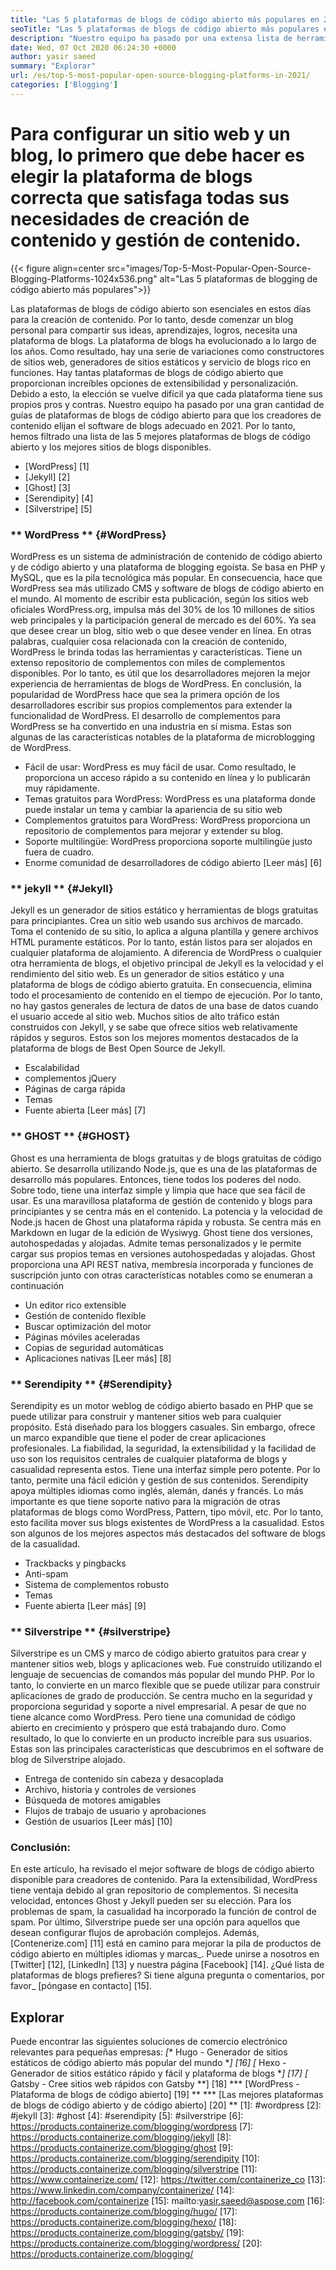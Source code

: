 ```yaml
---
title: "Las 5 plataformas de blogs de código abierto más populares en 2021" 
seoTitle: "Las 5 plataformas de blogs de código abierto más populares en 2021" 
description: "Nuestro equipo ha pasado por una extensa lista de herramientas de administración de blogs y contenido y tenemos una plataforma de blogs de código abierto de Top 5 breve." 
date: Wed, 07 Oct 2020 06:24:30 +0000
author: yasir saeed
summary: "Explorar" 
url: /es/top-5-most-popular-open-source-blogging-platforms-in-2021/
categories: ['Blogging']
---
```


# Para configurar un sitio web y un blog, lo primero que debe hacer es elegir la plataforma de blogs correcta que satisfaga todas sus necesidades de creación de contenido y gestión de contenido.

{{< figure align=center src="images/Top-5-Most-Popular-Open-Source-Blogging-Platforms-1024x536.png" alt="Las 5 plataformas de blogging de código abierto más populares">}}

Las plataformas de blogs de código abierto son esenciales en estos días para la creación de contenido. Por lo tanto, desde comenzar un blog personal para compartir sus ideas, aprendizajes, logros, necesita una plataforma de blogs. La plataforma de blogs ha evolucionado a lo largo de los años. Como resultado, hay una serie de variaciones como constructores de sitios web, generadores de sitios estáticos y servicio de blogs rico en funciones.
Hay tantas plataformas de blogs de código abierto que proporcionan increíbles opciones de extensibilidad y personalización. Debido a esto, la elección se vuelve difícil ya que cada plataforma tiene sus propios pros y contras. Nuestro equipo ha pasado por una gran cantidad de guías de plataformas de blogs de código abierto para que los creadores de contenido elijan el software de blogs adecuado en 2021. Por lo tanto, hemos filtrado una lista de las 5 mejores plataformas de blogs de código abierto y los mejores sitios de blogs disponibles.
  * [WordPress] [1]
  * [Jekyll] [2]
  * [Ghost] [3]
  * [Serendipity] [4]
  * [Silverstripe] [5]

### ** WordPress ** {#WordPress}
WordPress es un sistema de administración de contenido de código abierto y de código abierto y una plataforma de blogging egoísta. Se basa en PHP y MySQL, que es la pila tecnológica más popular. En consecuencia, hace que WordPress sea más utilizado CMS y software de blogs de código abierto en el mundo. Al momento de escribir esta publicación, según los sitios web oficiales WordPress.org, impulsa más del 30% de los 10 millones de sitios web principales y la participación general de mercado es del 60%.
Ya sea que desee crear un blog, sitio web o que desee vender en línea. En otras palabras, cualquier cosa relacionada con la creación de contenido, WordPress le brinda todas las herramientas y características. Tiene un extenso repositorio de complementos con miles de complementos disponibles. Por lo tanto, es útil que los desarrolladores mejoren la mejor experiencia de herramientas de blogs de WordPress.
En conclusión, la popularidad de WordPress hace que sea la primera opción de los desarrolladores escribir sus propios complementos para extender la funcionalidad de WordPress. El desarrollo de complementos para WordPress se ha convertido en una industria en sí misma.
Estas son algunas de las características notables de la plataforma de microblogging de WordPress.
  * Fácil de usar: WordPress es muy fácil de usar. Como resultado, le proporciona un acceso rápido a su contenido en línea y lo publicarán muy rápidamente.
  * Temas gratuitos para WordPress: WordPress es una plataforma donde puede instalar un tema y cambiar la apariencia de su sitio web
  * Complementos gratuitos para WordPress: WordPress proporciona un repositorio de complementos para mejorar y extender su blog.
  * Soporte multilingüe: WordPress proporciona soporte multilingüe justo fuera de cuadro.
  * Enorme comunidad de desarrolladores de código abierto
    [Leer más] [6]

### ** jekyll ** {#Jekyll}
Jekyll es un generador de sitios estático y herramientas de blogs gratuitas para principiantes. Crea un sitio web usando sus archivos de marcado. Toma el contenido de su sitio, lo aplica a alguna plantilla y genere archivos HTML puramente estáticos. Por lo tanto, están listos para ser alojados en cualquier plataforma de alojamiento.
A diferencia de WordPress o cualquier otra herramienta de blogs, el objetivo principal de Jekyll es la velocidad y el rendimiento del sitio web. Es un generador de sitios estático y una plataforma de blogs de código abierto gratuita. En consecuencia, elimina todo el procesamiento de contenido en el tiempo de ejecución. Por lo tanto, no hay gastos generales de lectura de datos de una base de datos cuando el usuario accede al sitio web. Muchos sitios de alto tráfico están construidos con Jekyll, y se sabe que ofrece sitios web relativamente rápidos y seguros.
Estos son los mejores momentos destacados de la plataforma de blogs de Best Open Source de Jekyll.
  * Escalabilidad
  * complementos jQuery
  * Páginas de carga rápida
  * Temas
  * Fuente abierta
    [Leer más] [7]

### ** GHOST ** {#GHOST}
Ghost es una herramienta de blogs gratuitas y de blogs gratuitas de código abierto. Se desarrolla utilizando Node.js, que es una de las plataformas de desarrollo más populares. Entonces, tiene todos los poderes del nodo. Sobre todo, tiene una interfaz simple y limpia que hace que sea fácil de usar. Es una maravillosa plataforma de gestión de contenido y blogs para principiantes y se centra más en el contenido.
La potencia y la velocidad de Node.js hacen de Ghost una plataforma rápida y robusta. Se centra más en Markdown en lugar de la edición de Wysiwyg. Ghost tiene dos versiones, autohospedadas y alojadas. Admite temas personalizados y le permite cargar sus propios temas en versiones autohospedadas y alojadas.
Ghost proporciona una API REST nativa, membresía incorporada y funciones de suscripción junto con otras características notables como se enumeran a continuación
  * Un editor rico extensible
  * Gestión de contenido flexible
  * Buscar optimización del motor
  * Páginas móviles aceleradas
  * Copias de seguridad automáticas
  * Aplicaciones nativas
    [Leer más] [8]

### ** Serendipity ** {#Serendipity}
Serendipity es un motor weblog de código abierto basado en PHP que se puede utilizar para construir y mantener sitios web para cualquier propósito. Está diseñado para los bloggers casuales. Sin embargo, ofrece un marco expandible que tiene el poder de crear aplicaciones profesionales.
La fiabilidad, la seguridad, la extensibilidad y la facilidad de uso son los requisitos centrales de cualquier plataforma de blogs y casualidad representa estos. Tiene una interfaz simple pero potente. Por lo tanto, permite una fácil edición y gestión de sus contenidos.
Serendipity apoya múltiples idiomas como inglés, alemán, danés y francés. Lo más importante es que tiene soporte nativo para la migración de otras plataformas de blogs como WordPress, Pattern, tipo móvil, etc. Por lo tanto, esto facilita mover sus blogs existentes de WordPress a la casualidad.
Estos son algunos de los mejores aspectos más destacados del software de blogs de la casualidad.
  * Trackbacks y pingbacks
  * Anti-spam
  * Sistema de complementos robusto
  * Temas
  * Fuente abierta
    [Leer más] [9]

### ** Silverstripe ** {#silverstripe}
Silverstripe es un CMS y marco de código abierto gratuitos para crear y mantener sitios web, blogs y aplicaciones web. Fue construido utilizando el lenguaje de secuencias de comandos más popular del mundo PHP. Por lo tanto, lo convierte en un marco flexible que se puede utilizar para construir aplicaciones de grado de producción.
Se centra mucho en la seguridad y proporciona seguridad y soporte a nivel empresarial. A pesar de que no tiene alcance como WordPress. Pero tiene una comunidad de código abierto en crecimiento y próspero que está trabajando duro. Como resultado, lo que lo convierte en un producto increíble para sus usuarios.
Estas son las principales características que descubrimos en el software de blog de Silverstripe alojado.
  * Entrega de contenido sin cabeza y desacoplada
  * Archivo, historia y controles de versiones
  * Búsqueda de motores amigables
  * Flujos de trabajo de usuario y aprobaciones
  * Gestión de usuarios
    [Leer más] [10]

### Conclusión:
En este artículo, ha revisado el mejor software de blogs de código abierto disponible para creadores de contenido. Para la extensibilidad, WordPress tiene ventaja debido al gran repositorio de complementos. Si necesita velocidad, entonces Ghost y Jekyll pueden ser su elección. Para los problemas de spam, la casualidad ha incorporado la función de control de spam. Por último, Silverstripe puede ser una opción para aquellos que desean configurar flujos de aprobación complejos.
Además, [Contenerize.com] [11] está en camino para mejorar la pila de productos de código abierto en múltiples idiomas y marcas_. Puede unirse a nosotros en [Twitter] [12], [LinkedIn] [13] y nuestra página [Facebook] [14]. ¿Qué lista de plataformas de blogs prefieres? Si tiene alguna pregunta o comentarios, por favor_ [póngase en contacto] [15].

## Explorar
Puede encontrar las siguientes soluciones de comercio electrónico relevantes para pequeñas empresas:
  *[** Hugo - Generador de sitios estáticos de código abierto más popular del mundo **] [16]
  *[** Hexo - Generador de sitios estático rápido y fácil y plataforma de blogs **] [17]
  *[** Gatsby - Cree sitios web rápidos con Gatsby **] [18]
  *** [WordPress - Plataforma de blogs de código abierto] [19] **
  *** [Las mejores plataformas de blogs de código abierto y de código abierto] [20] **
[1]: #wordpress
[2]: #jekyll
[3]: #ghost
[4]: #serendipity
[5]: #silverstripe
[6]: https://products.containerize.com/blogging/wordpress
[7]: https://products.containerize.com/blogging/jekyll
[8]: https://products.containerize.com/blogging/ghost
[9]: https://products.containerize.com/blogging/serendipity
[10]: https://products.containerize.com/blogging/silverstripe
[11]: https://www.containerize.com/
[12]: https://twitter.com/containerize_co
[13]: https://www.linkedin.com/company/containerize/
[14]: http://facebook.com/containerize
[15]: mailto:yasir.saeed@aspose.com
[16]: https://products.containerize.com/blogging/hugo/
[17]: https://products.containerize.com/blogging/hexo/
[18]: https://products.containerize.com/blogging/gatsby/
[19]: https://products.containerize.com/blogging/wordpress/
[20]: https://products.containerize.com/blogging/
